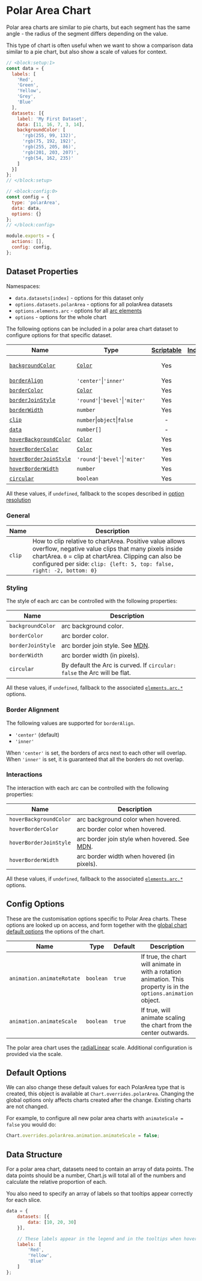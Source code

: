 # Polar Area Chart

Polar area charts are similar to pie charts, but each segment has the same angle - the radius of the segment differs depending on the value.

This type of chart is often useful when we want to show a comparison data similar to a pie chart, but also show a scale of values for context.

```js chart-editor
// <block:setup:1>
const data = {
  labels: [
    'Red',
    'Green',
    'Yellow',
    'Grey',
    'Blue'
  ],
  datasets: [{
    label: 'My First Dataset',
    data: [11, 16, 7, 3, 14],
    backgroundColor: [
      'rgb(255, 99, 132)',
      'rgb(75, 192, 192)',
      'rgb(255, 205, 86)',
      'rgb(201, 203, 207)',
      'rgb(54, 162, 235)'
    ]
  }]
};
// </block:setup>

// <block:config:0>
const config = {
  type: 'polarArea',
  data: data,
  options: {}
};
// </block:config>

module.exports = {
  actions: [],
  config: config,
};
```

## Dataset Properties

Namespaces:

* `data.datasets[index]` - options for this dataset only
* `options.datasets.polarArea` - options for all polarArea datasets
* `options.elements.arc` - options for all [arc elements](../configuration/elements.md#arc-configuration)
* `options` - options for the whole chart

The following options can be included in a polar area chart dataset to configure options for that specific dataset.

| Name | Type | [Scriptable](../general/options.md#scriptable-options) | [Indexable](../general/options.md#indexable-options) | Default
| ---- | ---- | :----: | :----: | ----
| [`backgroundColor`](#styling) | [`Color`](../general/colors.md) | Yes | Yes | `'rgba(0, 0, 0, 0.1)'`
| [`borderAlign`](#border-alignment) | `'center'`\|`'inner'` | Yes | Yes | `'center'`
| [`borderColor`](#styling) | [`Color`](../general/colors.md) | Yes | Yes | `'#fff'`
| [`borderJoinStyle`](#styling) | `'round'`\|`'bevel'`\|`'miter'` | Yes | Yes | `undefined`
| [`borderWidth`](#styling) | `number` | Yes | Yes | `2`
| [`clip`](#general) | `number`\|`object`\|`false` | - | - | `undefined`
| [`data`](#data-structure) | `number[]` | - | - | **required**
| [`hoverBackgroundColor`](#interactions) | [`Color`](../general/colors.md) | Yes | Yes | `undefined`
| [`hoverBorderColor`](#interactions) | [`Color`](../general/colors.md) | Yes | Yes | `undefined`
| [`hoverBorderJoinStyle`](#interactions) | `'round'`\|`'bevel'`\|`'miter'` | Yes | Yes | `undefined`
| [`hoverBorderWidth`](#interactions) | `number` | Yes | Yes | `undefined`
| [`circular`](#styling) | `boolean` | Yes | Yes | `true`

All these values, if `undefined`, fallback to the scopes described in [option resolution](../general/options)

### General

| Name | Description
| ---- | ----
| `clip` | How to clip relative to chartArea. Positive value allows overflow, negative value clips that many pixels inside chartArea. `0` = clip at chartArea. Clipping can also be configured per side: `clip: {left: 5, top: false, right: -2, bottom: 0}`

### Styling

The style of each arc can be controlled with the following properties:

| Name | Description
| ---- | ----
| `backgroundColor` | arc background color.
| `borderColor` | arc border color.
| `borderJoinStyle` | arc border join style. See [MDN](https://developer.mozilla.org/en-US/docs/Web/API/CanvasRenderingContext2D/lineJoin).
| `borderWidth` | arc border width (in pixels).
| `circular` | By default the Arc is curved. If `circular: false` the Arc will be flat.

All these values, if `undefined`, fallback to the associated [`elements.arc.*`](../configuration/elements.md#arc-configuration) options.

### Border Alignment

The following values are supported for `borderAlign`.

* `'center'` (default)
* `'inner'`

When `'center'` is set, the borders of arcs next to each other will overlap. When `'inner'` is set, it is guaranteed that all the borders do not overlap.

### Interactions

The interaction with each arc can be controlled with the following properties:

| Name | Description
| ---- | -----------
| `hoverBackgroundColor` | arc background color when hovered.
| `hoverBorderColor` | arc border color when hovered.
| `hoverBorderJoinStyle` | arc border join style when hovered. See [MDN](https://developer.mozilla.org/en-US/docs/Web/API/CanvasRenderingContext2D/lineJoin).
| `hoverBorderWidth` | arc border width when hovered (in pixels).

All these values, if `undefined`, fallback to the associated [`elements.arc.*`](../configuration/elements.md#arc-configuration) options.

## Config Options

These are the customisation options specific to Polar Area charts. These options are looked up on access, and form together with the [global chart default options](#default-options) the options of the chart.

| Name | Type | Default | Description
| ---- | ---- | ------- | -----------
| `animation.animateRotate` | `boolean` | `true` | If true, the chart will animate in with a rotation animation. This property is in the `options.animation` object.
| `animation.animateScale` | `boolean` | `true` | If true, will animate scaling the chart from the center outwards.

The polar area chart uses the [radialLinear](../axes/radial/linear.md) scale. Additional configuration is provided via the scale.

## Default Options

We can also change these default values for each PolarArea type that is created, this object is available at `Chart.overrides.polarArea`. Changing the global options only affects charts created after the change. Existing charts are not changed.

For example, to configure all new polar area charts with `animateScale = false` you would do:

```javascript
Chart.overrides.polarArea.animation.animateScale = false;
```

## Data Structure

For a polar area chart, datasets need to contain an array of data points. The data points should be a number, Chart.js will total all of the numbers and calculate the relative proportion of each.

You also need to specify an array of labels so that tooltips appear correctly for each slice.

```javascript
data = {
    datasets: [{
        data: [10, 20, 30]
    }],

    // These labels appear in the legend and in the tooltips when hovering different arcs
    labels: [
        'Red',
        'Yellow',
        'Blue'
    ]
};
```
